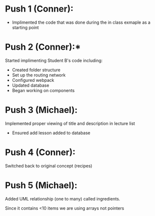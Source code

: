 # Push 1 (Conner):
- Implimented the code that was done during the in class exmaple as a starting point

# Push 2 (Conner):*

Started implimenting Student B's code including:
- Created folder structure
- Set up the routing network
- Configured webpack
- Updated database
- Began working on components

# Push 3 (Michael):

Implemented proper viewing of title and description in lecture list
- Ensured add lesson added to database

# Push 4 (Conner):

Switched back to original concept (recipes)

# Push 5 (Michael):

Added UML relationship (one to many) called ingredients. 

Since it contains <10 items we are using arrays not pointers

